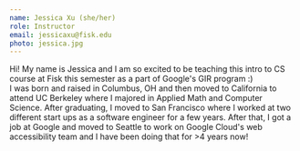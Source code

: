 ```yaml
---
name: Jessica Xu (she/her)
role: Instructor
email: jessicaxu@fisk.edu
photo: jessica.jpg
---
```


Hi! My name is Jessica and I am so excited to be teaching this intro to CS course at Fisk this semester as a part of Google's GIR program :)
&nbsp;  
I was born and raised in Columbus, OH and then moved to California to attend UC Berkeley where I majored in Applied Math and Computer Science. After graduating, I moved to San Francisco where I worked at two different start ups as a software engineer for a few years. After that, I got a job at Google and moved to Seattle to work on Google Cloud's web accessibility team and I have been doing that for >4 years now!